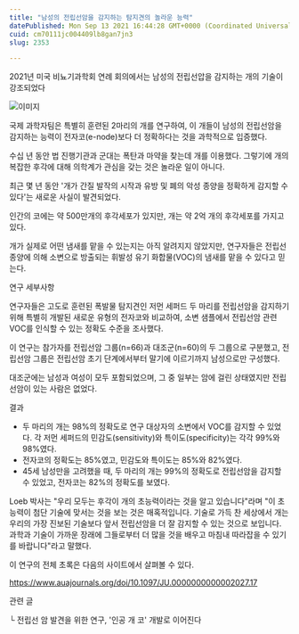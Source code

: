 ```yaml
---
title: "남성의 전립선암을 감지하는 탐지견의 놀라운 능력"
datePublished: Mon Sep 13 2021 16:44:28 GMT+0000 (Coordinated Universal Time)
cuid: cm70111jc004409lb8gan7jn3
slug: 2353

---
```



2021년 미국 비뇨기과학회 연례 회의에서는 남성의 전립선압을 감지하는 개의 기술이 강조되었다

![이미지](https://cdn.hashnode.com/res/hashnode/image/upload/v1739250813604/b02f9693-7839-45b8-8667-58d1651de656.jpeg)

국제 과학자팀은 특별히 훈련된 2마리의 개를 연구하여, 이 개들이 남성의 전립선암을 감지하는 능력이 전자코(e-node)보다 더 정확하다는 것을 과학적으로 입증했다.

수십 년 동안 법 진행기관과 군대는 폭탄과 마약을 찾는데 개를 이용했다. 그렇기에 개의 복잡한 후각에 대해 의학계가 관심을 갖는 것은 놀라운 일이 아니다.

최근 몇 년 동안 '개가 간질 발작의 시작과 유방 및 폐의 악성 종양을 정확하게 감지할 수 있다'는 새로운 사실이 발견되었다.

인간의 코에는 약 500만개의 후각세포가 있지만, 개는 약 2억 개의 후각세포를 가지고 있다.

개가 실제로 어떤 냄새를 맡을 수 있는지는 아직 알려지지 않았지만, 연구자들은 전립선 종양에 의해 소변으로 방출되는 휘발성 유기 화합물(VOC)의 냄새를 맡을 수 있다고 믿는다.

연구 세부사항

연구자들은 고도로 훈련된 폭발물 탐지견인 저먼 세퍼드 두 마리를 전립선암을 감지하기 위해 특별히 개발된 새로운 유형의 전자코와 비교하여, 소변 샘플에서 전립선암 관련 VOC를 인식할 수 있는 정확도 수준을 조사했다.

이 연구는 참가자를 전립선암 그룹(n=66)과 대조군(n=60)의 두 그룹으로 구분했고, 전립선암 그룹은 전립선암 초기 단계에서부터 말기에 이르기까지 남성으로만 구성했다.

대조군에는 남성과 여성이 모두 포함되었으며, 그 중 일부는 암에 걸린 상태였지만 전립선암이 있는 사람은 없었다.

결과

- 두 마리의 개는 98%의 정확도로 연구 대상자의 소변에서 VOC를 감지할 수 있었다. 각 저먼 세퍼드의 민감도(sensitivity)와 특이도(specificity)는 각각 99%와 98%였다.
- 전자코의 정확도는 85%였고, 민감도와 특이도는 85%와 82%였다.
- 45세 남성만을 고려했을 때, 두 마리의 개는 99%의 정확도로 전립선암을 감지할 수 있었고, 전자코는 82%의 정확도를 보였다.

Loeb 박사는 "우리 모두는 후각이 개의 초능력이라는 것을 알고 있습니다"라며 "이 초능력이 첨단 기술에 맞서는 것을 보는 것은 매혹적입니다. 기술로 가득 찬 세상에서 개는 우리의 가장 진보된 기술보다 앞서 전립선암을 더 잘 감지할 수 있는 것으로 보입니다. 과학과 기술이 가까운 장래에 그들로부터 더 많을 것을 배우고 마침내 따라잡을 수 있기를 바랍니다"라고 말했다.

이 연구의 전체 초록은 다음의 사이트에서 살펴볼 수 있다.

https://www.auajournals.org/doi/10.1097/JU.0000000000002027.17

관련 글

└ 전립선 암 발견을 위한 연구, '인공 개 코' 개발로 이어진다